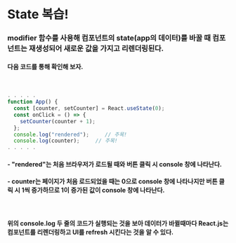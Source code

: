 <h1>State 복습!</h1>

<h3>modifier 함수를 사용해 컴포넌트의 state(app의 데이터)를 바꿀 때 컴포넌트는 재생성되어 새로운 값을 가지고 리렌더링된다.</h3>
<h4>다음 코드를 통해 확인해 보자.</h4>
<br>

```js
. . . . .
function App() {
  const [counter, setCounter] = React.useState(0);
  const onClick = () => {
    setCounter(counter + 1);
  };
  console.log("rendered");     // 주목!
  console.log(counter);     // 주목!
. . . . .
```

<h4>- "rendered"는 처음 브라우저가 로드될 때와 버튼 클릭 시 console 창에 나타난다.</h4>
<h4>- counter는 페이지가 처음 로드되었을 때는 0으로 console 창에 나타나지만 버튼 클릭 시 1씩 증가하므로 1이 증가된 값이 console 창에 나타난다.</h4>
<br>

<h4>위의 console.log 두 줄의 코드가 실행되는 것을 보아 데이터가 바뀔때마다 React.js는 컴포넌트를 리렌더링하고 UI를 refresh 시킨다는 것을 알 수 있다.</h4>
<br>
